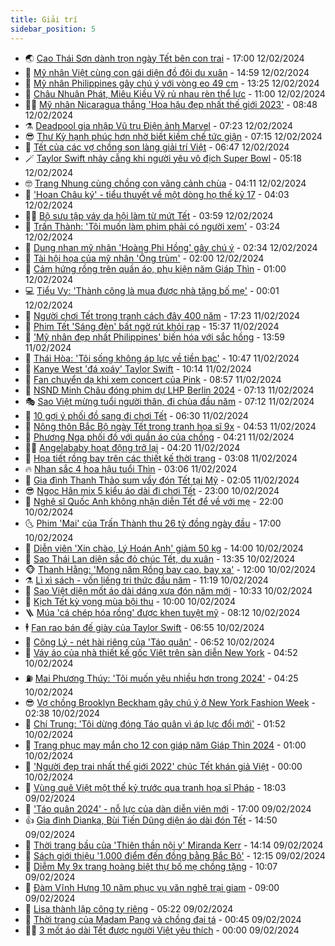 ```yaml
---
title: Giải trí
sidebar_position: 5
---
```


<!-- vnexpress-giai-tri:START -->
- 🌏 [Cao Thái Sơn dành trọn ngày Tết bên con trai](https://vnexpress.net/cao-thai-son-danh-tron-ngay-tet-ben-con-trai-4710878.html) - 17:00 12/02/2024
- 💫 [Mỹ nhân Việt cùng con gái diện đồ đôi du xuân](https://vnexpress.net/my-nhan-viet-cung-con-gai-dien-do-doi-du-xuan-4711134.html) - 14:59 12/02/2024
- 🌮 [Mỹ nhân Philippines gây chú ý với vòng eo 49 cm](https://vnexpress.net/my-nhan-philippines-gay-chu-y-voi-vong-eo-49-cm-4710959.html) - 13:25 12/02/2024
- 🧠 [Châu Nhuận Phát, Miêu Kiều Vỹ rủ nhau rèn thể lực](https://vnexpress.net/chau-nhuan-phat-mieu-kieu-vy-ru-nhau-ren-the-luc-4711096.html) - 11:00 12/02/2024
- 👨‍🏫 [Mỹ nhân Nicaragua thắng &#39;Hoa hậu đẹp nhất thế giới 2023&#39;](https://vnexpress.net/my-nhan-nicaragua-thang-hoa-hau-dep-nhat-the-gioi-2023-4711108.html) - 08:48 12/02/2024
- ⚗️ [Deadpool gia nhập Vũ trụ Điện ảnh Marvel](https://vnexpress.net/deadpool-gia-nhap-vu-tru-dien-anh-marvel-4711097.html) - 07:23 12/02/2024
- 😎 [Thư Kỳ hạnh phúc hơn nhờ biết kiềm chế tức giận](https://vnexpress.net/thu-ky-hanh-phuc-hon-nho-biet-kiem-che-tuc-gian-4711079.html) - 07:15 12/02/2024
- 🫣 [Tết của các vợ chồng son làng giải trí Việt](https://vnexpress.net/tet-cua-cac-vo-chong-son-lang-giai-tri-viet-4711061.html) - 06:47 12/02/2024
- 🪄 [Taylor Swift nhảy cẫng khi người yêu vô địch Super Bowl](https://vnexpress.net/taylor-swift-nhay-cang-khi-nguoi-yeu-vo-dich-super-bowl-4711058.html) - 05:18 12/02/2024
- 🤓 [Trang Nhung cùng chồng con vãng cảnh chùa](https://vnexpress.net/trang-nhung-cung-chong-con-vang-canh-chua-4711027.html) - 04:11 12/02/2024
- 🫶 [&#39;Hoan Châu ký&#39; - tiểu thuyết về một dòng họ thế kỷ 17](https://vnexpress.net/hoan-chau-ky-tieu-thuyet-ve-mot-dong-ho-the-ky-17-4709417.html) - 04:03 12/02/2024
- 🧑‍🏫 [Bộ sưu tập váy dạ hội làm từ mứt Tết](https://vnexpress.net/bo-suu-tap-vay-da-hoi-lam-tu-mut-tet-4711056.html) - 03:59 12/02/2024
- 🦄 [Trấn Thành: &#39;Tôi muốn làm phim phải có người xem&#39;](https://vnexpress.net/tran-thanh-toi-muon-lam-phim-phai-co-nguoi-xem-4708949.html) - 03:24 12/02/2024
- 💫 [Dung nhan mỹ nhân &#39;Hoàng Phi Hồng&#39; gây chú ý](https://vnexpress.net/dung-nhan-my-nhan-hoang-phi-hong-gay-chu-y-4711030.html) - 02:34 12/02/2024
- 🎊 [Tài hội họa của mỹ nhân &#39;Ông trùm&#39;](https://vnexpress.net/tai-hoi-hoa-cua-my-nhan-ong-trum-4710921.html) - 02:00 12/02/2024
- 👹 [Cảm hứng rồng trên quần áo, phụ kiện năm Giáp Thìn](https://vnexpress.net/cam-hung-rong-tren-quan-ao-phu-kien-nam-giap-thin-4708075.html) - 01:00 12/02/2024
- 💻 [Tiểu Vy: &#39;Thành công là mua được nhà tặng bố mẹ&#39;](https://vnexpress.net/tieu-vy-thanh-cong-la-mua-duoc-nha-tang-bo-me-4710955.html) - 00:01 12/02/2024
- 🤡 [Người chơi Tết trong tranh cách đây 400 năm](https://vnexpress.net/nguoi-choi-tet-trong-tranh-cach-day-400-nam-4709488.html) - 17:23 11/02/2024
- 🥰 [Phim Tết &#39;Sáng đèn&#39; bất ngờ rút khỏi rạp](https://vnexpress.net/phim-tet-sang-den-bat-ngo-rut-khoi-rap-4710988.html) - 15:37 11/02/2024
- 🚀 [&#39;Mỹ nhân đẹp nhất Philippines&#39; biến hóa với sắc hồng](https://vnexpress.net/my-nhan-dep-nhat-philippines-bien-hoa-voi-sac-hong-4710356.html) - 13:59 11/02/2024
- 📝 [Thái Hòa: &#39;Tôi sống không áp lực về tiền bạc&#39;](https://vnexpress.net/thai-hoa-toi-song-khong-ap-luc-ve-tien-bac-4709967.html) - 10:47 11/02/2024
- 🐲 [Kanye West &#39;đá xoáy&#39; Taylor Swift](https://vnexpress.net/kanye-west-da-xoay-taylor-swift-4710936.html) - 10:14 11/02/2024
- 🎃 [Fan chuyển dạ khi xem concert của Pink](https://vnexpress.net/fan-chuyen-da-khi-xem-concert-cua-pink-4710939.html) - 08:57 11/02/2024
- 🤠 [NSND Minh Châu đóng phim dự LHP Berlin 2024](https://vnexpress.net/nsnd-minh-chau-dong-phim-du-lhp-berlin-2024-4710699.html) - 07:13 11/02/2024
- 🎭 [Sao Việt mừng tuổi người thân, đi chùa đầu năm](https://vnexpress.net/sao-viet-mung-tuoi-nguoi-than-di-chua-dau-nam-4710908.html) - 07:12 11/02/2024
- 🧰 [10 gợi ý phối đồ sang đi chơi Tết](https://vnexpress.net/10-goi-y-phoi-do-sang-di-choi-tet-4710799.html) - 06:30 11/02/2024
- 🦍 [Nông thôn Bắc Bộ ngày Tết trong tranh họa sĩ 9x](https://vnexpress.net/nong-thon-bac-bo-ngay-tet-trong-tranh-hoa-si-9x-4709139.html) - 04:53 11/02/2024
- 🌝 [Phương Nga phối đồ với quần áo của chồng](https://vnexpress.net/phuong-nga-phoi-do-voi-quan-ao-cua-chong-4708099.html) - 04:21 11/02/2024
- 🧑‍💻 [Angelababy hoạt động trở lại](https://vnexpress.net/angelababy-hoat-dong-tro-lai-4710903.html) - 04:20 11/02/2024
- 🥸 [Họa tiết rồng bay trên các thiết kế thời trang](https://vnexpress.net/hoa-tiet-rong-bay-tren-cac-thiet-ke-thoi-trang-4709500.html) - 03:08 11/02/2024
- 🔥 [Nhan sắc 4 hoa hậu tuổi Thìn](https://vnexpress.net/nhan-sac-4-hoa-hau-tuoi-thin-4708629.html) - 03:06 11/02/2024
- 🐎 [Gia đình Thanh Thảo sum vầy đón Tết tại Mỹ](https://vnexpress.net/gia-dinh-thanh-thao-sum-vay-don-tet-tai-my-4708893.html) - 02:05 11/02/2024
- 😎 [Ngọc Hân mix 5 kiểu áo dài đi chơi Tết](https://vnexpress.net/ngoc-han-mix-5-kieu-ao-dai-di-choi-tet-4709459.html) - 23:00 10/02/2024
- 🦄 [Nghệ sĩ Quốc Anh không nhận diễn Tết để về với mẹ](https://vnexpress.net/nghe-si-quoc-anh-khong-nhan-dien-tet-de-ve-voi-me-4709243.html) - 22:00 10/02/2024
- 🌜 [Phim &#39;Mai&#39; của Trấn Thành thu 26 tỷ đồng ngày đầu](https://vnexpress.net/phim-mai-cua-tran-thanh-thu-26-ty-dong-ngay-dau-4710830.html) - 17:00 10/02/2024
- 🚦 [Diễn viên &#39;Xin chào, Lý Hoán Anh&#39; giảm 50 kg](https://vnexpress.net/dien-vien-xin-chao-ly-hoan-anh-giam-50-kg-4710802.html) - 14:00 10/02/2024
- 🧐 [Sao Thái Lan diện sắc đỏ chúc Tết, du xuân](https://vnexpress.net/sao-thai-lan-dien-sac-do-chuc-tet-du-xuan-4710537.html) - 13:35 10/02/2024
- 🐵 [Thanh Hằng: &#39;Mong năm Rồng bay cao, bay xa&#39;](https://vnexpress.net/thanh-hang-mong-nam-rong-bay-cao-bay-xa-4710573.html) - 12:00 10/02/2024
- ⚗️ [Lì xì sách - vốn liếng tri thức đầu năm](https://vnexpress.net/li-xi-sach-von-lieng-tri-thuc-dau-nam-4710745.html) - 11:19 10/02/2024
- 👺 [Sao Việt diện mốt áo dài dáng xưa đón năm mới](https://vnexpress.net/sao-viet-dien-mot-ao-dai-dang-xua-don-nam-moi-4710787.html) - 10:33 10/02/2024
- 🌊 [Kịch Tết kỳ vọng mùa bội thu](https://vnexpress.net/kich-tet-ky-vong-mua-boi-thu-4708589.html) - 10:00 10/02/2024
- 🪜 [Múa &#39;cá chép hóa rồng&#39; được khen tuyệt mỹ](https://vnexpress.net/mua-ca-chep-hoa-rong-duoc-khen-tuyet-my-4710704.html) - 08:12 10/02/2024
- 🕴 [Fan rao bán đế giày của Taylor Swift](https://vnexpress.net/fan-rao-ban-de-giay-cua-taylor-swift-4710763.html) - 06:55 10/02/2024
- 💃 [Công Lý - nét hài riêng của &#39;Táo quân&#39;](https://vnexpress.net/cong-ly-net-hai-rieng-cua-tao-quan-4710748.html) - 06:52 10/02/2024
- 🦄 [Váy áo của nhà thiết kế gốc Việt trên sàn diễn New York](https://vnexpress.net/vay-ao-cua-nha-thiet-ke-goc-viet-tren-san-dien-new-york-4710739.html) - 04:52 10/02/2024
- ⛽️ [Mai Phương Thúy: &#39;Tôi muốn yêu nhiều hơn trong 2024&#39;](https://vnexpress.net/mai-phuong-thuy-toi-muon-yeu-nhieu-hon-trong-2024-4710516.html) - 04:25 10/02/2024
- 😎 [Vợ chồng Brooklyn Beckham gây chú ý ở New York Fashion Week](https://vnexpress.net/vo-chong-brooklyn-beckham-gay-chu-y-o-new-york-fashion-week-4710732.html) - 02:38 10/02/2024
- 🌊 [Chí Trung: &#39;Tôi dừng đóng Táo quân vì áp lực đổi mới&#39;](https://vnexpress.net/chi-trung-toi-dung-dong-tao-quan-vi-ap-luc-doi-moi-4710524.html) - 01:52 10/02/2024
- 🐲 [Trang phục may mắn cho 12 con giáp năm Giáp Thìn 2024](https://vnexpress.net/trang-phuc-may-man-cho-12-con-giap-nam-giap-thin-2024-4709870.html) - 01:00 10/02/2024
- 💂 [&#39;Người đẹp trai nhất thế giới 2022&#39; chúc Tết khán giả Việt](https://vnexpress.net/nguoi-dep-trai-nhat-the-gioi-2022-chuc-tet-khan-gia-viet-4710416.html) - 00:00 10/02/2024
- 🙉 [Vùng quê Việt một thế kỷ trước qua tranh họa sĩ Pháp](https://vnexpress.net/vung-que-viet-mot-the-ky-truoc-qua-tranh-hoa-si-phap-4704491.html) - 18:03 09/02/2024
- 💪 [&#39;Táo quân 2024&#39; - nỗ lực của dàn diễn viên mới](https://vnexpress.net/tao-quan-2024-no-luc-cua-dan-dien-vien-moi-4710650.html) - 17:00 09/02/2024
- 👍 [Gia đình Dianka, Bùi Tiến Dũng diện áo dài đón Tết](https://vnexpress.net/gia-dinh-dianka-bui-tien-dung-dien-ao-dai-don-tet-4710672.html) - 14:50 09/02/2024
- 💪 [Thời trang bầu của &#39;Thiên thần nội y&#39; Miranda Kerr](https://vnexpress.net/thoi-trang-bau-cua-thien-than-noi-y-miranda-kerr-4710244.html) - 14:14 09/02/2024
- 💄 [Sách giới thiệu &#39;1.000 điểm đến đồng bằng Bắc Bộ&#39;](https://vnexpress.net/sach-gioi-thieu-1-000-diem-den-dong-bang-bac-bo-4707764.html) - 12:15 09/02/2024
- 🦩 [Diễm My 9x trang hoàng biệt thự bố mẹ chồng tặng](https://vnexpress.net/diem-my-9x-trang-hoang-biet-thu-bo-me-chong-tang-4710563.html) - 10:07 09/02/2024
- 🥸 [Đàm Vĩnh Hưng 10 năm phục vụ văn nghệ trại giam](https://vnexpress.net/dam-vinh-hung-10-nam-phuc-vu-van-nghe-trai-giam-4709930.html) - 09:00 09/02/2024
- 🧰 [Lisa thành lập công ty riêng](https://vnexpress.net/lisa-thanh-lap-cong-ty-rieng-4710551.html) - 05:22 09/02/2024
- 💼 [Thời trang của Madam Pang và chồng đại tá](https://vnexpress.net/thoi-trang-cua-madam-pang-va-chong-dai-ta-4710441.html) - 00:45 09/02/2024
- 🧑‍💻 [3 mốt áo dài Tết được người Việt yêu thích](https://vnexpress.net/3-mot-ao-dai-tet-duoc-nguoi-viet-yeu-thich-4710402.html) - 00:00 09/02/2024<!-- vnexpress-giai-tri:END -->
